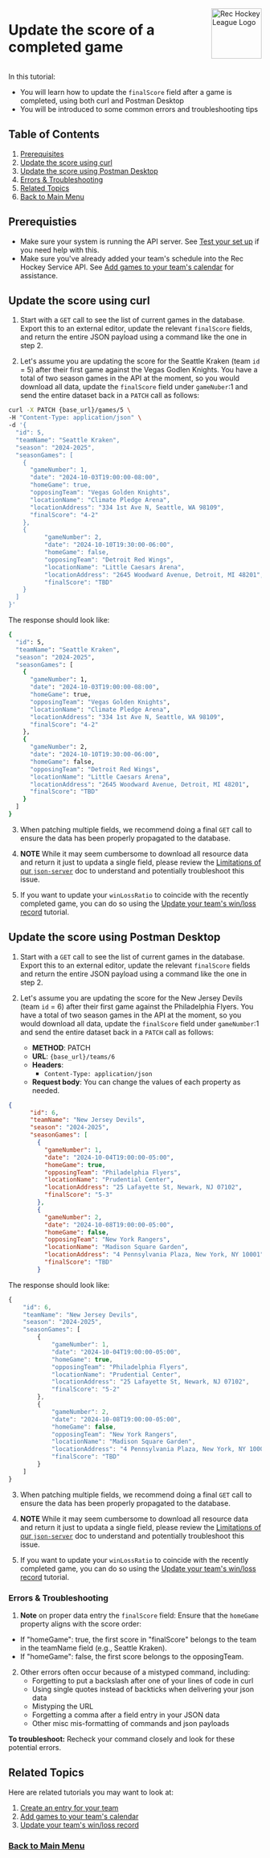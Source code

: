 <div style="display: flex; align-items: center; justify-content: space-between;">
  <h1>Update the score of a completed game</h1>
  <img src="rhs-logo_4x4.jpeg" alt="Rec Hockey League Logo" style="width: 100px; height: 100px; margin-left: 20px;">
</div>

In this tutorial:

- You will learn how to update the `finalScore` field after a game is completed, using both
curl and Postman Desktop
- You will be introduced to some common errors and troubleshooting tips

## Table of Contents
1. [Prerequisites](#1)
2. [Update the score using curl](#2)
3. [Update the score using Postman Desktop](#3)
4. [Errors & Troubleshooting](#4)
5. [Related Topics](#5)
6. [Back to Main Menu](nav.md)

<a id="1"></a>
## Prerequisties

- Make sure your system is running the API server. See [Test your set up](test-system.md) if you need help with this.
- Make sure you've already added your team's schedule into the Rec Hockey Service API. See [Add games to your team's calendar](tut-add-games.md) for assistance.

<a id="2"></a>
## Update the score using curl

1. Start with a `GET` call to see the list of current games in the database. Export this to an external editor, update the relevant `finalScore` fields, and return the entire JSON payload using a command like the one in step 2.

2. Let's assume you are updating the score for the Seattle Kraken (team `id` = 5) after their first game against the Vegas Godlen Knights. You have a total of two season games in the API at the moment, so you would download all data, update the `finalScore` field under `gameNuber`:1 and send the entire dataset back in a `PATCH` call as follows:

```bash
curl -X PATCH {base_url}/games/5 \
-H "Content-Type: application/json" \
-d '{
  "id": 5,
  "teamName": "Seattle Kraken",
  "season": "2024-2025",
  "seasonGames": [
    {
      "gameNumber": 1,
      "date": "2024-10-03T19:00:00-08:00",
      "homeGame": true,
      "opposingTeam": "Vegas Golden Knights",
      "locationName": "Climate Pledge Arena",
      "locationAddress": "334 1st Ave N, Seattle, WA 98109",
      "finalScore": "4-2"
    },
    {
          "gameNumber": 2,
          "date": "2024-10-10T19:30:00-06:00",
          "homeGame": false,
          "opposingTeam": "Detroit Red Wings",
          "locationName": "Little Caesars Arena",
          "locationAddress": "2645 Woodward Avenue, Detroit, MI 48201",
          "finalScore": "TBD"
    }
  ]
}'

```

The response should look like:

```bash
{
  "id": 5,
  "teamName": "Seattle Kraken",
  "season": "2024-2025",
  "seasonGames": [
    {
      "gameNumber": 1,
      "date": "2024-10-03T19:00:00-08:00",
      "homeGame": true,
      "opposingTeam": "Vegas Golden Knights",
      "locationName": "Climate Pledge Arena",
      "locationAddress": "334 1st Ave N, Seattle, WA 98109",
      "finalScore": "4-2"
    },
    {
      "gameNumber": 2,
      "date": "2024-10-10T19:30:00-06:00",
      "homeGame": false,
      "opposingTeam": "Detroit Red Wings",
      "locationName": "Little Caesars Arena",
      "locationAddress": "2645 Woodward Avenue, Detroit, MI 48201",
      "finalScore": "TBD"
    }
  ]
}
```

3. When patching multiple fields, we recommend doing a final `GET` call to ensure the data has been properly propagated to the database.

4. **NOTE** While it may seem cumbersome to download all resource data and return it just to updata a single field, please review the [Limitations of our `json-server`](xtra-limitations.md) doc to understand and potentially troubleshoot this issue.

5. If you want to update your `winLossRatio` to coincide with the recently completed game, you can do so using the [Update your team's win/loss record](tut-update-winloss.md) tutorial.

<a id="3"></a>
## Update the score using Postman Desktop

1. Start with a `GET` call to see the list of current games in the database. Export this to an external editor, update the relevant `finalScore` fields and return the entire JSON payload using a command like the one in step 2.

2. Let's assume you are updating the score for the New Jersey Devils (team `id` = 6) after their first game against the Philadelphia Flyers. You have a total of two season games in the API at the moment, so you would download all data, update the `finalScore` field under `gameNumber`:1 and send the entire dataset back in a `PATCH` call as follows:

    * **METHOD**: PATCH
    * **URL**: `{base_url}/teams/6`
    * **Headers**:
        * `Content-Type: application/json`
    * **Request body**:
        You can change the values of each property as needed.

```json
{
      "id": 6,
      "teamName": "New Jersey Devils",
      "season": "2024-2025",
      "seasonGames": [
        {
          "gameNumber": 1,
          "date": "2024-10-04T19:00:00-05:00",
          "homeGame": true,
          "opposingTeam": "Philadelphia Flyers",
          "locationName": "Prudential Center",
          "locationAddress": "25 Lafayette St, Newark, NJ 07102",
          "finalScore": "5-3"
        },
        {
          "gameNumber": 2,
          "date": "2024-10-08T19:00:00-05:00",
          "homeGame": false,
          "opposingTeam": "New York Rangers",
          "locationName": "Madison Square Garden",
          "locationAddress": "4 Pennsylvania Plaza, New York, NY 10001",
          "finalScore": "TBD"
        }
```

The response should look like:

```js
{
    "id": 6,
    "teamName": "New Jersey Devils",
    "season": "2024-2025",
    "seasonGames": [
        {
            "gameNumber": 1,
            "date": "2024-10-04T19:00:00-05:00",
            "homeGame": true,
            "opposingTeam": "Philadelphia Flyers",
            "locationName": "Prudential Center",
            "locationAddress": "25 Lafayette St, Newark, NJ 07102",
            "finalScore": "5-2"
        },
        {
            "gameNumber": 2,
            "date": "2024-10-08T19:00:00-05:00",
            "homeGame": false,
            "opposingTeam": "New York Rangers",
            "locationName": "Madison Square Garden",
            "locationAddress": "4 Pennsylvania Plaza, New York, NY 10001",
            "finalScore": "TBD"
        }
    ]
}
```

3. When patching multiple fields, we recommend doing a final `GET` call to ensure the data has been properly propagated to the database.

4. **NOTE** While it may seem cumbersome to download all resource data and return it just to updata a single field, please review the [Limitations of our `json-server`](xtra-limitations.md) doc to understand and potentially troubleshoot this issue.

5. If you want to update your `winLossRatio` to coincide with the recently completed game, you can do so using the [Update your team's win/loss record](tut-update-winloss.md) tutorial.

<a id="4"></a>
### Errors & Troubleshooting

1. **Note** on proper data entry the `finalScore` field:
Ensure that the `homeGame` property aligns with the score order:

  - If "homeGame": true, the first score in "finalScore" belongs to the team in the teamName field (e.g., Seattle Kraken).
  - If "homeGame": false, the first score belongs to the opposingTeam.

2. Other errors often occur because of a mistyped command, including:
    - Forgetting to put a backslash after one of your lines of code in curl
    - Using single quotes instead of backticks when delivering your json data
    - Mistyping the URL
    - Forgetting a comma after a field entry in your JSON data
    - Other misc mis-formatting of commands and json payloads

**To troubleshoot:** Recheck your command closely and look for these potential errors.

<a id="5"></a>
## Related Topics

Here are related tutorials you may want to look at:

1. [Create an entry for your team](tut-create-team.md)
2. [Add games to your team's calendar](tut-add-games.md)
3. [Update your team's win/loss record](tut-update-winloss.md)

### [Back to Main Menu](nav.md)
